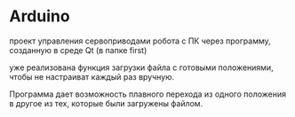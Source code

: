 # Arduino
проект управления сервоприводами робота с ПК через программу, созданную в среде Qt (в папке first)

уже реализована функция загрузки файла с готовыми положениями, чтобы не настраиват каждый раз вручную.

Программа дает возможность плавного перехода из одного положения в другое из тех, которые были загружены файлом.
